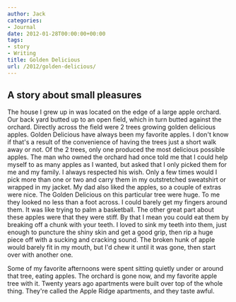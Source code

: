 ```yaml
---
author: Jack
categories:
- Journal
date: 2012-01-28T00:00:00+00:00
tags:
- story
- Writing
title: Golden Delicious
url: /2012/golden-delicious/
---
```


## A story about small pleasures

The house I grew up in was located on the edge of a large apple orchard. Our back yard butted up to an open field, which in turn butted against the orchard. Directly across the field were 2 trees growing golden delicious apples. Golden Delicious have always been my favorite apples. I don't know if that's a result of the convenience of having the trees just a short walk away or not. Of the 2 trees, only one produced the most delicious possible apples. The man who owned the orchard had once told me that I could help myself to as many apples as I wanted, but asked that I only picked them for me and my family. I always respected his wish. Only a few times would I pick more than one or two and carry them in my outstretched sweatshirt or wrapped in my jacket. My dad also liked the apples, so a couple of extras were nice. The Golden Delicious on this particular tree were huge. To me they looked no less than a foot across. I could barely get my fingers around them. It was like trying to palm a basketball. The other great part about these apples were that they were stiff. By that I mean you could eat them by breaking off a chunk with your teeth. I loved to sink my teeth into them, just enough to puncture the shiny skin and get a good grip, then rip a huge piece off with a sucking and cracking sound. The broken hunk of apple would barely fit in my mouth, but I'd chew it until it was gone, then start over with another one.

Some of my favorite afternoons were spent sitting quietly under or around that tree, eating apples. The orchard is gone now, and my favorite apple tree with it. Twenty years ago apartments were built over top of the whole thing. They're called the Apple Ridge apartments, and they taste awful.
